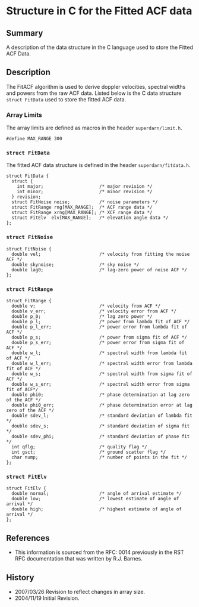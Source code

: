 <!--
(C) copyright 2020 VT SuperDARN, Virginia Polytechnic Institute & State University
author: Kevin Sterne
-->

# Structure in C for the Fitted ACF data

## Summary

A description of the data structure in the C language used to store the Fitted ACF Data.

## Description

The FitACF algorithm is used to derive doppler velocities, spectral widths and powers from the raw ACF data.  Listed below is the C data structure <code>struct FitData</code> used to store the fitted ACF data.

### Array Limits

The array limits are defined as macros in the header <code>superdarn/limit.h</code>.
```
#define MAX_RANGE 300	
```

### `struct FitData`

The fitted ACF data structure is defined in the header <code>superdarn/fitdata.h</code>.
```
struct FitData {
  struct {
    int major;                     /* major revision */
    int minor;                     /* minor revision */
  } revision;             
  struct FitNoise noise;           /* noise parameters */
  struct FitRange rng[MAX_RANGE];  /* ACF range data */
  struct FitRange xrng[MAX_RANGE]; /* XCF range data */
  struct FitElv  elv[MAX_RANGE];   /* elevation angle data */
};
```

### `struct FitNoise`
```
struct FitNoise { 
  double vel;                      /* velocity from fitting the noise ACF */
  double skynoise;                 /* sky noise */
  double lag0;                     /* lag-zero power of noise ACF */
};
```

### `struct FitRange`
```
struct FitRange { 
  double v;                        /* velocity from ACF */
  double v_err;                    /* velocity error from ACF */
  double p_0;                      /* lag zero power */
  double p_l;                      /* power from lambda fit of ACF */
  double p_l_err;                  /* power error from lambda fit of ACF */
  double p_s;                      /* power from sigma fit of ACF */
  double p_s_err;                  /* power error from sigma fit of ACF */
  double w_l;                      /* spectral width from lambda fit of ACF */
  double w_l_err;                  /* spectral width error from lambda fit of ACF */
  double w_s;                      /* spectral width from sigma fit of ACF */
  double w_s_err;                  /* spectral width error from sigma fit of ACF*/ 
  double phi0;                     /* phase determination at lag zero of the ACF */
  double phi0_err;                 /* phase determination error at lag zero of the ACF */
  double sdev_l;                   /* standard deviation of lambda fit */
  double sdev_s;                   /* standard deviation of sigma fit */
  double sdev_phi;                 /* standard deviation of phase fit */
  int qflg;                        /* quality flag */
  int gsct;                        /* ground scatter flag */
  char nump;                       /* number of points in the fit */
};
```

### `struct FitElv`
```
struct FitElv { 
  double normal;                   /* angle of arrival estimate */
  double low;                      /* lowest estimate of angle of arrival */
  double high;                     /* highest estimate of angle of arrival */
};
```

## References

- This information is sourced from the RFC: 0014 previously in the RST RFC documentation that was written by R.J. Barnes.

## History

- 2007/03/26  Revision to reflect changes in array size. 
- 2004/11/19  Initial Revision.

